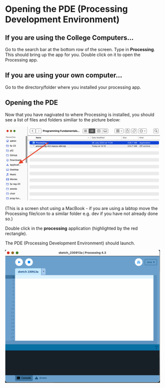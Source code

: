 # Opening the PDE (Processing Development Environment)

## If you are using the College Computers...

Go to the search bar at the bottom row of the screen. Type in **Processing**. This should bring up the app for you. Double click on it to open the Processing app. 


## If you are using your own computer...

Go to the directory/folder where you installed your processing app.  


## Opening the PDE

Now that you have nagivated to where Processing is installed, you should see a list of files and folders similiar to the picture below:

![Processing Development Environment files](./img/04a.png)

(This is a screen shot using a MacBook - if you are using a labtop move the Processing file/icon to a similar folder e.g. dev if you have not already done so.)

Double click in the **processing** application (highlighted by the red rectangle).

The PDE (Processing Development Environment) should launch.

![The Processing Development Environment](./img/05.png)

